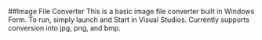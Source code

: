 ﻿
##Image File Converter
This is a basic image file converter built in Windows Form. To run, simply launch and Start in Visual Studios. 
Currently supports conversion into jpg, png, and bmp.
